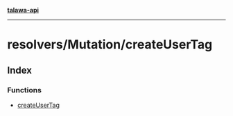[**talawa-api**](../../../README.md)

***

# resolvers/Mutation/createUserTag

## Index

### Functions

- [createUserTag](functions/createUserTag.md)
